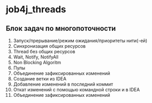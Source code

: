 # job4j_threads 

## Блок задач по многопоточности

1. Запуск/прерывание/режим ожидания/приоритеты нити(-ей)
2. Синхронизация общих ресурсов
3. Thread без общих ресурсов
4. Wait, Notify, NotifyAll
5. Non Blocking Algoritm
6. Пулы
7. Объединение зафиксированных изменений
8. Создание ветки из IDEA 
9. Добавление изменений в последний коммит
10. Откат изменений с помощью командной строки и в IDEA
11. Объединение зафиксированных изменений